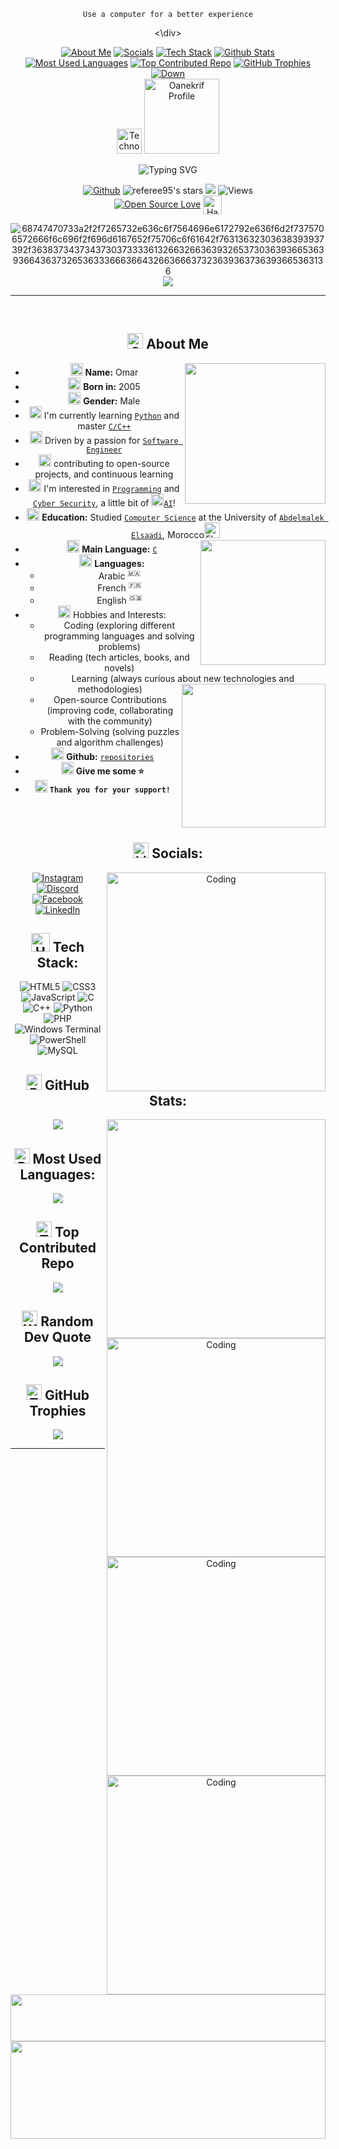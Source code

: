 <!-- Level 2: Using a README generator GPRM (https://gprm.itsvg.in) -->
<!-- GitHub Readme Stats: https://github.com/anuraghazra/github-readme-stats -->
<!-- https://animated-fluent-emoji.vercel.app/ -->
<!-- https://gifer.com/en/ -->
<div id="Top"></div>

<div align="center">
	
`Use a computer for a better experience`

<\div>

<div align="center" >
<a href="#Aboutme"><img src="https://img.shields.io/static/v1?label&message=About+Me&color=0b6ab3&style=flat&logo"  alt="About Me" /></a>
<a href="#Social"><img src="https://img.shields.io/static/v1?label&message=Socials&color=0b6ab3&style=flat&logo"  alt="Socials" /></a>
<a href="#Techstack"><img src="https://img.shields.io/static/v1?label&message=Tech+Stack&color=0b6ab3&style=flat&logo"  alt="Tech Stack" /></a>
<a href="#Githubstats"><img src="https://img.shields.io/static/v1?label&message=Github+Stats&color=0b6ab3&style=flat&logo"  alt="Github Stats" /></a>
<a href="#Mostusedlanguages"><img src="https://img.shields.io/static/v1?label&message=Most+Used+Languages&color=0b6ab3&style=flat&logo"  alt="Most Used Languages" /></a>
<a href="#Topcontributedrepo"><img src="https://img.shields.io/static/v1?label&message=Top+Contributed+Repo&color=0b6ab3&style=flat&logo"  alt="Top Contributed Repo" /></a>
<a href="#GitHubtrophies"><img src="https://img.shields.io/static/v1?label&message=GitHub+Trophies&color=0b6ab3&style=flat&logo"  alt="GitHub Trophies" /></a>
<a href="#Down"><img src="https://img.shields.io/static/v1?label&message=Navigate+to+Down&color=0b6ab3&style=flat&logo"  alt="Down" /></a>
</div>

<div align="center" > 
 <img src="https://raw.githubusercontent.com/Tarikul-Islam-Anik/Animated-Fluent-Emojis/master/Emojis/People/Technologist.png" alt="Technologist" width="40"/>
 <a href="https://github.com/Oanekrif/">
    <img src="https://img.shields.io/badge/Profile-Oanekrif-%20.svg?style=plastic&labelColor=101010&color=ffffff" alt="Oanekrif Profile" width="120">
</a> 
	
![Typing SVG](https://readme-typing-svg.herokuapp.com?font=Fira+Code&weight=200&size=25&pause=2500&color=FFFFFF&center=true&width=500&lines=👋+Hi👦🏻,+Welcome+To+MyProfile+👋;I'm+Omar+Anekrif!;Software+Engineer+💻;And+Software+Devoloper+📚)

[![Github](https://img.shields.io/github/followers/oanekrif?label=Follow&style=social)](https://github.com/oanekrif) <!-- <p align="left"> <img src="https://komarev.com/ghpvc/?username=oanekrif&label=Profile%20views&color=0e75b6&style=flat" alt="Views" /> </p> -->
<img alt="referee95's stars" src="https://img.shields.io/github/stars/oanekrif?color=blueviolet" />
[![](https://visitcount.itsvg.in/api?id=Oanekrif&icon=2&color=12)](https://visitcount.itsvg.in)
<img src="https://komarev.com/ghpvc/?username=oanekrif&label=Profile%20views&style=plastic&color=000000" alt="Views" />  
	<!--<img alt="referee95's visitors" src="https://komarev.com/ghpvc/?username=oanekrif&color=8c36db&style=flat&label=visitors" 
	<img src="https://pageview.vercel.app/?github_user=oanekrif"/>--> <!--color=0e75b6    &labelColor=101010&color=000000-->
	<!-- <img alt="referee95's followers" src="https://img.shields.io/github/followers/oanekrif?color=blueviolet" /> -->
 [![Open Source Love](https://badges.frapsoft.com/os/v3/open-source.svg?v=103)](https://github.com/ellerbrock/open-source-badges/)
 <img src="https://raw.githubusercontent.com/Tarikul-Islam-Anik/Animated-Fluent-Emojis/master/Emojis/Hand%20gestures/Handshake.png" alt="Handshake" width="30" align="center" />
</div>

![68747470733a2f2f7265732e636c6f7564696e6172792e636f6d2f7375706572666f6c696f2f696d6167652f75706c6f61642f76313632303638393937392f363837343734373037333361326632663639326537303639366536393664363732653633366636643266366637323639363736393665363136](https://user-images.githubusercontent.com/58959408/232639433-cb0aea21-66f0-4508-a771-85e2089c5a87.gif)
[![](https://visitcount.itsvg.in/api?id=Referee95&label=Profile%20Views&color=0&icon=5&pretty=true)](https://visitcount.itsvg.in)

---
<br clear="both" style="padding-bottom: 20;">

<div id="Aboutme"></div>

## <img src="https://raw.githubusercontent.com/Tarikul-Islam-Anik/Animated-Fluent-Emojis/master/Emojis/Smilies/Smiling%20Face%20with%20Smiling%20Eyes.png" alt="Smiling Face with Smiling Eyes" width="25" height="25" /> About Me

<img align="right" height="225" src="https://i.gifer.com/6vIk.gif"  /> 
 
- <img src="https://raw.githubusercontent.com/Tarikul-Islam-Anik/Animated-Fluent-Emojis/master/Emojis/Smilies/Grinning%20Face%20with%20Smiling%20Eyes.png" alt="Grinning Face with Smiling Eyes" width="20" /> **Name:** Omar  <br>
- <img src="https://raw.githubusercontent.com/Tarikul-Islam-Anik/Animated-Fluent-Emojis/master/Emojis/Objects/Abacus.png" alt="Abacus" width="20" /> **Born in:** 2005  <br>
- <img src="https://raw.githubusercontent.com/Tarikul-Islam-Anik/Animated-Fluent-Emojis/master/Emojis/Symbols/Male%20Sign.png" alt="Male Sign" width="20"/> **Gender:** Male<br>
- <img src="https://raw.githubusercontent.com/Tarikul-Islam-Anik/Animated-Fluent-Emojis/master/Emojis/Objects/Books.png" alt="Books" width="20" /> I'm currently learning [`Python`](https://www.python.org/doc/essays/blurb/) and master [`C/C++`](https://www.techtarget.com/searchdatamanagement/definition/C)<br>
- <img src="https://raw.githubusercontent.com/Tarikul-Islam-Anik/Animated-Fluent-Emojis/master/Emojis/People/Technologist.png" alt="Technologist" width="20"/> Driven by a passion for [`Software Engineer`](https://www.mtu.edu/cs/undergraduate/software/what/) <br>
- <img src="https://raw.githubusercontent.com/Tarikul-Islam-Anik/Animated-Fluent-Emojis/master/Emojis/Objects/Spiral%20Calendar.png" alt="Spiral Calendar" width="20" /> contributing to open-source projects, and continuous learning
- <img src="https://raw.githubusercontent.com/Tarikul-Islam-Anik/Animated-Fluent-Emojis/master/Emojis/Smilies/Thought%20Balloon.png" alt="Thought Balloon" width="20" /> I'm interested in [`Programming`](https://www.codecademy.com/article/what-is-programming) and [`Cyber Security`](https://www.cisco.com/site/us/en/learn/topics/security/what-is-cybersecurity.html), a little bit of <img src="https://raw.githubusercontent.com/Tarikul-Islam-Anik/Animated-Fluent-Emojis/master/Emojis/Smilies/Robot.png" alt="Robot" width="20" />[`AI`](https://www.techtarget.com/searchenterpriseai/definition/AI-Artificial-Intelligence)!
- <img src="https://raw.githubusercontent.com/Tarikul-Islam-Anik/Animated-Fluent-Emojis/master/Emojis/Objects/Graduation%20Cap.png" alt="Graduation Cap" width="20" /> **Education:** Studied [`Computer Science`](https://www.mtu.edu/cs/what/) at the University of [`Abdelmalek Elsaadi`](https://www.uae.ac.ma/), Morocco<img src="https://raw.githubusercontent.com/Tarikul-Islam-Anik/Telegram-Animated-Emojis/main/Flags/Flag%20Morocco.webp" alt="Flag Morocco" width="25"/> <br>
- <img src="https://raw.githubusercontent.com/Tarikul-Islam-Anik/Animated-Fluent-Emojis/master/Emojis/Symbols/Triangular%20Flag.png" alt="Triangular Flag" width="20" /> **Main Language:** [`C`](https://www.techtarget.com/searchwindowsserver/definition/C)                 <img align="right" height="200" src="https://media.tenor.com/GfSX-u7VGM4AAAAC/coding.gif"  />     <br>
- <img src="https://raw.githubusercontent.com/Tarikul-Islam-Anik/Animated-Fluent-Emojis/master/Emojis/Travel%20and%20places/Globe%20with%20Meridians.png" alt="Globe with Meridians" width="20"/> **Languages:**
   - Arabic <sup>🇲🇦</sup>
   - French <sup>🇫🇷</sup>
   - English <sup>🇬🇧</sup>
- <img src="https://raw.githubusercontent.com/Tarikul-Islam-Anik/Telegram-Animated-Emojis/main/Animals%20and%20Nature/Seedling.webp" alt="Seedling" width="20" /> Hobbies and Interests:
   - Coding (exploring different programming languages and solving problems)
   - Reading (tech articles, books, and novels)
   - Learning (always curious about new technologies and methodologies)                                        <img align="right" height="230" src="https://i.gifer.com/En1y.gif"  />
   - Open-source Contributions (improving code, collaborating with the community)
   - Problem-Solving (solving puzzles and algorithm challenges)
- <img src="https://raw.githubusercontent.com/Tarikul-Islam-Anik/Animated-Fluent-Emojis/master/Emojis/Objects/Linked%20Paperclips.png" alt="Linked Paperclips" width="20" /> **Github:** [`repositories`](https://github.com/oanekrif?tab=repositories&type=public&sort=stargazers) <br>
- <img src="https://raw.githubusercontent.com/Tarikul-Islam-Anik/Animated-Fluent-Emojis/master/Emojis/Travel%20and%20places/Star.png" alt="Star" width="20" /> **Give me some ⭐** <br>
- <img src="https://raw.githubusercontent.com/Tarikul-Islam-Anik/Animated-Fluent-Emojis/master/Emojis/Symbols/Bubbles.png" alt="Bubbles" width="20" /> **`Thank you for your support!`** <br>
<!--
```rust
fn main() {
    let _name = "Rafael Carneiro";
    let _job = "Software Engineer";

    let _location = "Fortaleza, Ceara, Brazil";
    let _company = "O2D - On Demand Development";
}

```
-->
<br>

<!--
🌳 About Me
My path as an IT manager began with a bachelor's degree in computer engineering, and I plan to further my education in the field of Information Technology - artificial intelligence and data sciences. I appreciate providing engineering programming and development information that is applicable to AI design, data mining, data science, Python programming, optimization, and other topics. Teaching in Iran's Technical and Professional Organization has provided me with essential skills, knowledge, and experience.
With more than 3 years of successful experience in the computer business and academia, I can claim to be renowned as a computer engineer, innovator, performance-oriented, and perfectly motivated.

Hello, I'm Nathalia Adriele!
I am a Data Engineer with a Master's degree in Information Science from UNESP (Universidade Estadual Paulista) and I am currently studying an MBA in Data Science and Analytics at USP (Universidade de São Paulo). I am passionate about transforming data into meaningful insights and work with technologies such as Python, Deep Learning, NLP, LLMs and GenAI.

Technical Skills
I have experience in programming with Python, SQL, and Amazon Web Services (AWS). My expertise includes ETL, data modeling, data storage, ingestion, building data pipelines, data processing, orchestration, data visualization, monitoring, and data quality.
As a researcher, I am involved in studies and projects related to deep learning, natural language processing (NLP), language models (LLMs), and generating artificial intelligence (GenAI), as well as data science projects.
Additionally, I have experience in Quality Assurance (QA) using JavaScript, Ruby, RSpec, Postman, Cypress, Robot, and other frameworks. I also promote a culture of good documentation practices for conformity, reproducibility, and knowledge dissemination. I enjoy contributing to projects and constantly learning.
-->
<br>

<div id="Social"></div>

## <img src="https://raw.githubusercontent.com/Tarikul-Islam-Anik/Animated-Fluent-Emojis/master/Emojis/Objects/Link.png" alt="Link" width="25" height="25" /> **Socials**:

<img src="https://res.cloudinary.com/dry07iyvo/image/upload/v1735366890/coding_utrxxa.gif" width="350" align="right" alt="Coding"/>

[![Instagram](https://img.shields.io/badge/Instagram-%23E4405F.svg?logo=Instagram&logoColor=white)](https://instagram.com/moriarty__y) [![Discord](https://img.shields.io/badge/Discord-%237289DA.svg?logo=discord&logoColor=white)](https://discord.gg/wjm_99) [![Facebook](https://img.shields.io/badge/Facebook-%231877F2.svg?logo=Facebook&logoColor=white)](https://facebook.com/Wjm99) [![LinkedIn](https://img.shields.io/badge/LinkedIn-%230077B5.svg?logo=linkedin&logoColor=white)](https://www.linkedin.com/in/omar-a-9b5368272/) 

<div id="Techstack"></div>

## <img src="https://raw.githubusercontent.com/Tarikul-Islam-Anik/Animated-Fluent-Emojis/master/Emojis/Objects/Hammer%20and%20Wrench.png" alt="Hammer and Wrench" width="30" height="30" /> **Tech Stack**:

![HTML5](https://img.shields.io/badge/html5-%23E34F26.svg?style=plastic&logo=html5&logoColor=white) ![CSS3](https://img.shields.io/badge/css3-%231572B6.svg?style=plastic&logo=css3&logoColor=white) ![JavaScript](https://img.shields.io/badge/javascript-%23323330.svg?style=plastic&logo=javascript&logoColor=%23F7DF1E) ![C](https://img.shields.io/badge/c-%2300599C.svg?style=plastic&logo=c&logoColor=white) ![C++](https://img.shields.io/badge/c++-%2300599C.svg?style=plastic&logo=c%2B%2B&logoColor=white) ![Python](https://img.shields.io/badge/python-3670A0?style=plastic&logo=python&logoColor=ffdd54) </br> ![PHP](https://img.shields.io/badge/php-%23777BB4.svg?style=plastic&logo=php&logoColor=white) ![Windows Terminal](https://img.shields.io/badge/Windows%20Terminal-%234D4D4D.svg?style=plastic&logo=windows-terminal&logoColor=white) ![PowerShell](https://img.shields.io/badge/PowerShell-%235391FE.svg?style=plastic&logo=powershell&logoColor=white)  ![MySQL](https://img.shields.io/badge/mysql-4479A1.svg?style=plastic&logo=mysql&logoColor=white)

<div id="Githubstats"></div>

## <img src="https://raw.githubusercontent.com/Tarikul-Islam-Anik/Animated-Fluent-Emojis/master/Emojis/Objects/Bar%20Chart.png" alt="Bar Chart" width="25"/> **GitHub Stats**:
	
<img align="right" width="350" src="https://media.tenor.com/pT_eK7L76OEAAAAC/coding-computer-coding.gif" />

![](https://github-readme-stats.vercel.app/api?username=oanekrif&theme=github_dark&show_icons=true&include_all_commits=true&count_private=true)<br/>
<!--
&hide_border=false&hide=prs,issues,contribs
[](https://github-readme-streak-stats.herokuapp.com/?user=Oanekrif&theme=github_dark&hide_border=false)<br/>
[](https://github-readme-stats.vercel.app/api/top-langs/?username=Oanekrif&theme=github_dark&hide_border=false&include_all_commits=true&count_private=true&layout=compact)
-->

<div id="Mostusedlanguages"></div>

## <img src="https://raw.githubusercontent.com/Tarikul-Islam-Anik/Animated-Fluent-Emojis/master/Emojis/Travel%20and%20places/Rocket.png" alt="Rocket" width="25" /> **Most Used Languages**:

<img align="right" alt="Coding" width="350" src="https://cdn.dribbble.com/users/1162077/screenshots/5403918/focus-animation.gif" />

![](https://github-readme-stats.vercel.app/api/top-langs/?username=oanekrif&layout=donut&langs_count=9&theme=github_dark)

<div id="Topcontributedrepo"></div>

## <img src="https://raw.githubusercontent.com/Tarikul-Islam-Anik/Animated-Fluent-Emojis/master/Emojis/Symbols/Top%20Arrow.png" alt="Top Arrow" width="25" /> **Top Contributed Repo**

<img align="right" alt="Coding" width="350" src="https://i.giphy.com/media/v1.Y2lkPTc5MGI3NjExamExbnptaTEwcThqdng5b2E3cWd5MHl6cDZ2a3cwcDAwbTZob3U5biZlcD12MV9pbnRlcm5hbF9naWZfYnlfaWQmY3Q9Zw/JqmupuTVZYaQX5s094/giphy.gif" />

![](https://github-contributor-stats.vercel.app/api?username=Oanekrif&limit=5&theme=github_dark&combine_all_yearly_contributions=true)

## <img src="https://raw.githubusercontent.com/Tarikul-Islam-Anik/Animated-Fluent-Emojis/master/Emojis/Hand%20gestures/Writing%20Hand%20Medium-Light%20Skin%20Tone.png" alt="Writing Hand Medium-Light Skin Tone" width="25" /> **Random Dev Quote**

<img align="right" alt="Coding" width="350" src="https://i.giphy.com/media/v1.Y2lkPTc5MGI3NjExb2kyaWgzc2Jub3ZldjZ6aDMydng0OXgzOGx2a3l0Z2FseXppZDdlcSZlcD12MV9pbnRlcm5hbF9naWZfYnlfaWQmY3Q9Zw/QDjpIL6oNCVZ4qzGs7/giphy.gif" />

![](https://quotes-github-readme.vercel.app/api?type=vetical&theme=gruvbox)

## <img src="https://raw.githubusercontent.com/Tarikul-Islam-Anik/Animated-Fluent-Emojis/master/Emojis/Activities/Trophy.png" alt="Trophy" width="25"/> **GitHub Trophies**
<div id="GitHubtrophies"></div>

![](https://github-profile-trophy.vercel.app/?username=Oanekrif&theme=gruvbox&no-frame=false&no-bg=false&margin-w=4)
<!--<img src="https://github-profile-trophy.vercel.app/?username=oanekrif&row=2&no-bg=true&margin-w=2&margin-h=2&no-frame=true" alt="Trophy"/>   &column=3 -->
<!-- Proudly created with GPRM ( https://gprm.itsvg.in ) -->
---
</br>
<p align="center">
 <img src="https://raw.githubusercontent.com/trinib/trinib/a5f17399d881c5651a89bfe4a621014b08346cf0/images/marquee.svg"  width="100%" height="75px">
 <img src="https://raw.githubusercontent.com/trinib/trinib/82213791fa9ff58d3ca768ddd6de2489ec23ffca/images/footer.svg" width="100%" height="20%">
</p>
<p align="right"><a href="#Top"><img src="https://img.shields.io/static/v1?label&message=Navigate+to+Top&color=0b6ab3&style=flat&logo" alt="Top" /></a></p>
<div id="Down"></div>

